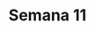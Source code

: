 ---
title: Semana 11
menu:
  sidebar:
    name: Semana 11
    identifier: gen_ia_semana_11
    parent: gen_ia
draft: true
---